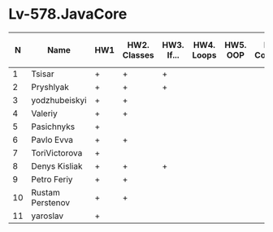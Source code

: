 # Lv-578.JavaCore
N|Name| HW1 | HW2. Classes|HW3. If...|HW4. Loops|HW5. OOP| HW6. Collection | HW7. String|HW8. Exception|HW9. Thread. IO|HW10. Java8
--|--|--|--|--|--|--|--|--|--|--|--
1|Tsisar|+|+|+||||||||
2|Pryshlyak|+|+|+||||||||
3|yodzhubeiskyi|+|+|||||||||
4|Valeriy|+|+|||||||||
5|Pasichnyks|+||||||||||
6|Pavlo Evva|+|+|||||||||
7|ToriVictorova|+||||||||||
8|Denys Kisliak|+|+|+||||||||
9|Petro Feriy|+|+|||||||||
10|Rustam Perstenov|+|+||||||||
11|yaroslav|+|||||||||
